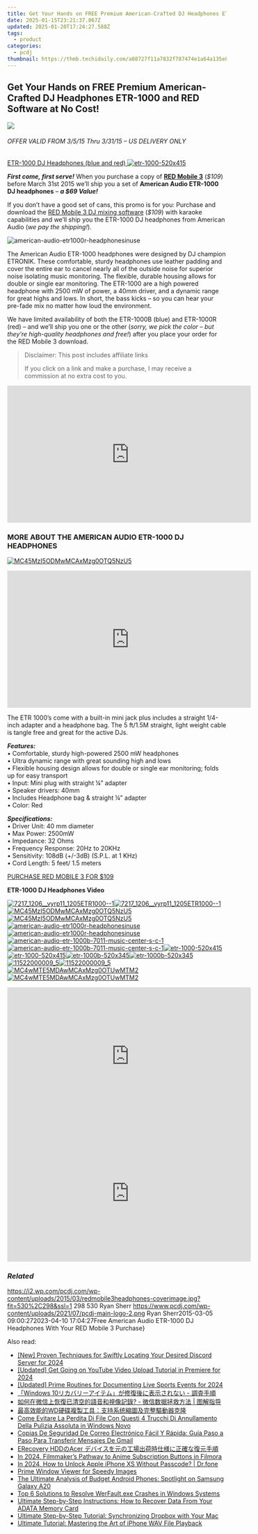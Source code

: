```yaml
---
title: Get Your Hands on FREE Premium American-Crafted DJ Headphones ETR-1000 and RED Software at No Cost!
date: 2025-01-15T23:21:37.867Z
updated: 2025-01-20T17:24:27.588Z
tags:
  - product
categories:
  - pcdj
thumbnail: https://thmb.techidaily.com/a08727f11a7832f787474e1a64a135e87ab43cd2d3040a1084f509333c65c397.jpg
---
```


## Get Your Hands on FREE Premium American-Crafted DJ Headphones ETR-1000 and RED Software at No Cost!

[![](https://i2.wp.com/pcdj.com/wp-content/uploads/2015/03/redmobile3headphones-coverimage.jpg?resize=530%2C298&ssl=1)](https://i2.wp.com/pcdj.com/wp-content/uploads/2015/03/redmobile3headphones-coverimage.jpg?fit=530%2C298&ssl=1 "redmobile3headphones-coverimage")

###### _OFFER VALID FROM 3/5/15 Thru 3/31/15 – US DELIVERY ONLY_

[ETR-1000 DJ Headphones (blue and red) ![](https://i1.wp.com/pcdj.com/wp-content/uploads/2015/03/etr-1000-520x415.png?fit=300%2C239&ssl=1 "etr-1000-520x415")](https://i1.wp.com/pcdj.com/wp-content/uploads/2015/03/etr-1000-520x415.png?fit=520%2C415&ssl=1)

_**First come, first serve!**_ When you purchase a copy of **[RED Mobile 3](https://tools.techidaily.com/pcdj/products/)** (_$109_) before March 31st 2015 we’ll ship you a set of **American Audio ETR-1000 DJ headphones** – **_a $69 Value!_** 

If you don’t have a good set of cans, this promo is for you: Purchase and download the [RED Mobile 3 DJ mixing software](https://tools.techidaily.com/pcdj/products/) (_$109_) with karaoke capabilities and we’ll ship you the ETR-1000 DJ headphones from American Audio (_we pay the shipping!_).

![](https://i0.wp.com/pcdj.com/wp-content/uploads/2015/03/american-audio-etr1000r-headphonesinuse.jpg?fit=300%2C199&ssl=1 "american-audio-etr1000r-headphonesinuse")

The American Audio ETR-1000 headphones were designed by DJ champion ETRONIK. These comfortable, sturdy headphones use leather padding and cover the entire ear to cancel nearly all of the outside noise for superior noise isolating music monitoring. The flexible, durable housing allows for double or single ear monitoring. The ETR-1000 are a high powered headphone with 2500 mW of power, a 40mm driver, and a dynamic range for great highs and lows. In short, the bass kicks – so you can hear your pre-fade mix no matter how loud the environment.

We have limited availability of both the ETR-1000B (blue) and ETR-1000R (red) – and we’ll ship you one or the other (_sorry, we pick the color – but they’re high-quality headphones and free!_) after you place your order for the RED Mobile 3 download.

>  Disclaimer: This post includes affiliate links
>
>  If you click on a link and make a purchase, I may receive a commission at no extra cost to you.
>

<!-- affiliate ads begin -->
<iframe width="560" height="315" src="https://www.youtube.com/embed/W5aJC8okA8s?si=L2rnYAp-gmGlLQSf" title="YouTube video player" frameborder="0" allow="accelerometer; autoplay; clipboard-write; encrypted-media; gyroscope; picture-in-picture; web-share" referrerpolicy="strict-origin-when-cross-origin" allowfullscreen></iframe>
<!-- affiliate ads end -->

### MORE ABOUT THE AMERICAN AUDIO ETR-1000 DJ HEADPHONES

[![](https://i2.wp.com/pcdj.com/wp-content/uploads/2015/03/MC45MzI5ODMwMCAxMzg0OTQ5NzU5-e1425607310487.jpg?fit=300%2C199&ssl=1 "MC45MzI5ODMwMCAxMzg0OTQ5NzU5")](https://i2.wp.com/pcdj.com/wp-content/uploads/2015/03/MC45MzI5ODMwMCAxMzg0OTQ5NzU5-e1425607310487.jpg?fit=1030%2C685&ssl=1)

<!-- affiliate ads begin -->
<iframe width="560" height="315" src="https://www.youtube.com/embed/PKZUYice-ws?si=L8iMa9T3h7TMSWdQ" title="YouTube video player" frameborder="0" allow="accelerometer; autoplay; clipboard-write; encrypted-media; gyroscope; picture-in-picture; web-share" referrerpolicy="strict-origin-when-cross-origin" allowfullscreen></iframe>
<!-- affiliate ads end -->

The ETR 1000’s come with a built-in mini jack plus includes a straight 1/4-inch adapter and a headphone bag. The 5 ft/1.5M straight, light weight cable is tangle free and great for the active DJs.

_**Features:**_  
• Comfortable, sturdy high-powered 2500 mW headphones  
• Ultra dynamic range with great sounding high and lows  
• Flexible housing design allows for double or single ear monitoring; folds up for easy transport  
• Input: Mini plug with straight ¼” adapter  
• Speaker drivers: 40mm  
• Includes Headphone bag & straight ¼” adapter  
• Color: Red

_**Specifications:**_  
• Driver Unit: 40 mm diameter  
• Max Power: 2500mW  
• Impedance: 32 Ohms  
• Frequency Response: 20Hz to 20KHz  
• Sensitivity: 108dB (+/-3dB) (S.P.L. at 1 KHz)  
• Cord Length: 5 feet/ 1.5 meters

[PURCHASE RED MOBILE 3 FOR $109](https://shop.pcdj.com/order/checkout.php?PRODS=4698827&QTY=1&CART=1&CARD=1&AFFILIATE=108875)

**ETR-1000 DJ Headphones Video**

[![](https://i0.wp.com/pcdj.com/wp-content/uploads/2015/03/7217_1206__vyrp11_1205ETR1000-1-e1425606704927.jpg?resize=495%2C400&ssl=1 "7217_1206__vyrp11_1205ETR1000--1")![](https://i0.wp.com/pcdj.com/wp-content/uploads/2015/03/7217_1206__vyrp11_1205ETR1000-1-e1425606704927.jpg?resize=495%2C400&ssl=1 "7217_1206__vyrp11_1205ETR1000--1")](https://i0.wp.com/pcdj.com/wp-content/uploads/2015/03/7217%5F1206%5F%5Fvyrp11%5F1205ETR1000-1-e1425606704927.jpg?fit=1030%2C686&ssl=1 "7217_1206__vyrp11_1205ETR1000--1")[![](https://i2.wp.com/pcdj.com/wp-content/uploads/2015/03/MC45MzI5ODMwMCAxMzg0OTQ5NzU5-e1425607310487.jpg?resize=495%2C400&ssl=1 "MC45MzI5ODMwMCAxMzg0OTQ5NzU5")![](https://i2.wp.com/pcdj.com/wp-content/uploads/2015/03/MC45MzI5ODMwMCAxMzg0OTQ5NzU5-e1425607310487.jpg?resize=495%2C400&ssl=1 "MC45MzI5ODMwMCAxMzg0OTQ5NzU5")](https://i2.wp.com/pcdj.com/wp-content/uploads/2015/03/MC45MzI5ODMwMCAxMzg0OTQ5NzU5-e1425607310487.jpg?fit=1030%2C685&ssl=1 "MC45MzI5ODMwMCAxMzg0OTQ5NzU5")[![](https://i0.wp.com/pcdj.com/wp-content/uploads/2015/03/american-audio-etr1000r-headphonesinuse.jpg?resize=450%2C299&ssl=1 "american-audio-etr1000r-headphonesinuse")![](https://i0.wp.com/pcdj.com/wp-content/uploads/2015/03/american-audio-etr1000r-headphonesinuse.jpg?resize=450%2C299&ssl=1 "american-audio-etr1000r-headphonesinuse")](https://i0.wp.com/pcdj.com/wp-content/uploads/2015/03/american-audio-etr1000r-headphonesinuse.jpg?fit=450%2C299&ssl=1 "american-audio-etr1000r-headphonesinuse")[![](https://i0.wp.com/pcdj.com/wp-content/uploads/2015/03/american-audio-etr-1000b-7011-music-center-s-c-1.jpg?resize=495%2C400&ssl=1 "american-audio-etr-1000b-7011-music-center-s-c-1")![](https://i0.wp.com/pcdj.com/wp-content/uploads/2015/03/american-audio-etr-1000b-7011-music-center-s-c-1.jpg?resize=495%2C400&ssl=1 "american-audio-etr-1000b-7011-music-center-s-c-1")](https://i0.wp.com/pcdj.com/wp-content/uploads/2015/03/american-audio-etr-1000b-7011-music-center-s-c-1.jpg?fit=1030%2C708&ssl=1 "american-audio-etr-1000b-7011-music-center-s-c-1")[![](https://i1.wp.com/pcdj.com/wp-content/uploads/2015/03/etr-1000-520x415.png?resize=495%2C400&ssl=1 "etr-1000-520x415")![](https://i1.wp.com/pcdj.com/wp-content/uploads/2015/03/etr-1000-520x415.png?resize=495%2C400&ssl=1 "etr-1000-520x415")](https://i1.wp.com/pcdj.com/wp-content/uploads/2015/03/etr-1000-520x415.png?fit=520%2C415&ssl=1 "etr-1000-520x415")[![](https://i0.wp.com/pcdj.com/wp-content/uploads/2015/03/etr-1000b-520x345.jpg?resize=495%2C345&ssl=1 "etr-1000b-520x345")![](https://i0.wp.com/pcdj.com/wp-content/uploads/2015/03/etr-1000b-520x345.jpg?resize=495%2C345&ssl=1 "etr-1000b-520x345")](https://i0.wp.com/pcdj.com/wp-content/uploads/2015/03/etr-1000b-520x345.jpg?fit=520%2C345&ssl=1 "etr-1000b-520x345")[![](https://i2.wp.com/pcdj.com/wp-content/uploads/2015/03/11522000009_5.jpg?resize=495%2C400&ssl=1 "11522000009_5")![](https://i2.wp.com/pcdj.com/wp-content/uploads/2015/03/11522000009_5.jpg?resize=495%2C400&ssl=1 "11522000009_5")](https://i2.wp.com/pcdj.com/wp-content/uploads/2015/03/11522000009%5F5.jpg?fit=1030%2C1030&ssl=1 "11522000009_5")[![](https://i0.wp.com/pcdj.com/wp-content/uploads/2015/03/MC4wMTE5MDAwMCAxMzg0OTUwMTM2.jpg?resize=495%2C400&ssl=1 "MC4wMTE5MDAwMCAxMzg0OTUwMTM2")![](https://i0.wp.com/pcdj.com/wp-content/uploads/2015/03/MC4wMTE5MDAwMCAxMzg0OTUwMTM2.jpg?resize=495%2C400&ssl=1 "MC4wMTE5MDAwMCAxMzg0OTUwMTM2")](https://i0.wp.com/pcdj.com/wp-content/uploads/2015/03/MC4wMTE5MDAwMCAxMzg0OTUwMTM2.jpg?fit=1030%2C685&ssl=1 "MC4wMTE5MDAwMCAxMzg0OTUwMTM2")

<!-- affiliate ads begin -->
<iframe width="560" height="315" src="https://www.youtube.com/embed/y3VlwHTQQMs?si=BXYwD1pKiaTuev4y" title="YouTube video player" frameborder="0" allow="accelerometer; autoplay; clipboard-write; encrypted-media; gyroscope; picture-in-picture; web-share" referrerpolicy="strict-origin-when-cross-origin" allowfullscreen></iframe>
<!-- affiliate ads end -->

<!-- affiliate ads begin -->
<iframe width="560" height="315" src="https://www.youtube.com/embed/9Q8Feep0Rc0?si=YkPhRxXGvrRRMJtb" title="YouTube video player" frameborder="0" allow="accelerometer; autoplay; clipboard-write; encrypted-media; gyroscope; picture-in-picture; web-share" referrerpolicy="strict-origin-when-cross-origin" allowfullscreen></iframe>
<!-- affiliate ads end -->

### _Related_

https://i2.wp.com/pcdj.com/wp-content/uploads/2015/03/redmobile3headphones-coverimage.jpg?fit=530%2C298&ssl=1 298 530 Ryan Sherr https://www.pcdj.com/wp-content/uploads/2021/07/pcdj-main-logo-2.png Ryan Sherr2015-03-05 09:00:272023-04-10 17:04:27Free American Audio ETR-1000 DJ Headphones With Your RED Mobile 3 Purchase}

<ins class="adsbygoogle"
     style="display:block"
     data-ad-format="autorelaxed"
     data-ad-client="ca-pub-7571918770474297"
     data-ad-slot="1223367746"></ins>

<ins class="adsbygoogle"
     style="display:block"
     data-ad-client="ca-pub-7571918770474297"
     data-ad-slot="8358498916"
     data-ad-format="auto"
     data-full-width-responsive="true"></ins>

<span class="atpl-alsoreadstyle">Also read:</span>
<div><ul>
<li><a href="https://discord-videos.techidaily.com/new-proven-techniques-for-swiftly-locating-your-desired-discord-server-for-2024/"><u>[New] Proven Techniques for Swiftly Locating Your Desired Discord Server for 2024</u></a></li>
<li><a href="https://eaxpv-info.techidaily.com/updated-get-going-on-youtube-video-upload-tutorial-in-premiere-for-2024/"><u>[Updated] Get Going on YouTube Video Upload Tutorial in Premiere for 2024</u></a></li>
<li><a href="https://video-capture.techidaily.com/updated-prime-routines-for-documenting-live-sports-events-for-2024/"><u>[Updated] Prime Routines for Documenting Live Sports Events for 2024</u></a></li>
<li><a href="https://discover-exclusive.techidaily.com/1728498068367-windows-10/"><u>「Windows 10リカバリーアイテム」が修復後に表示されない - 調査手順</u></a></li>
<li><a href="https://win-cloud.techidaily.com/5aac5l2v5zyo5b6u5lplush5lik5ogi5b6p5bey5rif56m655qe6kqe6zplusz5zkm6kaw5yop6kiy6yyepyatiowplusrusoeavsoanrualrplusavkeawueazlsb8iowbvuinoplusamhpluswvva/"><u>如何在微信上恢復已清空的語音和視像記錄? - 微信数据拯救方法 | 图解指导</u></a></li>
<li><a href="https://win-cloud.techidaily.com/1728504587360-wd/"><u>最高效能的WD硬碟複製工具：支持系统縮圖及完整驅動器克隆</u></a></li>
<li><a href="https://win-cloud.techidaily.com/come-evitare-la-perdita-di-file-con-questi-4-trucchi-di-annullamento-della-pulizia-assoluta-in-windows-novo/"><u>Come Evitare La Perdita Di File Con Questi 4 Trucchi Di Annullamento Della Pulizia Assoluta in Windows Novo</u></a></li>
<li><a href="https://win-cloud.techidaily.com/copias-de-seguridad-de-correo-electronico-facil-y-rapida-guia-paso-a-paso-para-transferir-mensajes-de-gmail/"><u>Copias De Seguridad De Correo Electrónico Fácil Y Rápida: Guía Paso a Paso Para Transferir Mensajes De Gmail</u></a></li>
<li><a href="https://win-cloud.techidaily.com/erecovery-hddacer/"><u>ERecovery HDDのAcer デバイスを元の工場出荷時仕様に正確な復元手順</u></a></li>
<li><a href="https://youtube-sure.techidaily.com/24-filmmakers-pathway-to-anime-subscription-buttons-in-filmora/"><u>In 2024, Filmmaker’s Pathway to Anime Subscription Buttons in Filmora</u></a></li>
<li><a href="https://iphone-unlock.techidaily.com/in-2024-how-to-unlock-apple-iphone-xs-without-passcode-drfone-by-drfone-ios/"><u>In 2024, How to Unlock Apple iPhone XS Without Passcode? | Dr.fone</u></a></li>
<li><a href="https://extra-information.techidaily.com/prime-window-viewer-for-speedy-images/"><u>Prime Window Viewer for Speedy Images</u></a></li>
<li><a href="https://buynow-help.techidaily.com/the-ultimate-analysis-of-budget-android-phones-spotlight-on-samsung-galaxy-a20/"><u>The Ultimate Analysis of Budget Android Phones: Spotlight on Samsung Galaxy A20</u></a></li>
<li><a href="https://win-howtos.techidaily.com/top-6-solutions-to-resolve-werfaultexe-crashes-in-windows-systems/"><u>Top 6 Solutions to Resolve WerFault.exe Crashes in Windows Systems</u></a></li>
<li><a href="https://win-cloud.techidaily.com/ultimate-step-by-step-instructions-how-to-recover-data-from-your-adata-memory-card/"><u>Ultimate Step-by-Step Instructions: How to Recover Data From Your ADATA Memory Card</u></a></li>
<li><a href="https://win-cloud.techidaily.com/ultimate-step-by-step-tutorial-synchronizing-dropbox-with-your-mac/"><u>Ultimate Step-by-Step Tutorial: Synchronizing Dropbox with Your Mac</u></a></li>
<li><a href="https://win-cloud.techidaily.com/ultimate-tutorial-mastering-the-art-of-iphone-wav-file-playback/"><u>Ultimate Tutorial: Mastering the Art of iPhone WAV File Playback</u></a></li>
</ul></div>

